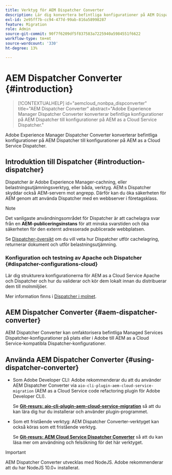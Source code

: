 ```yaml
---
title: Verktyg för AEM Dispatcher Converter
description: Lär dig konvertera befintliga konfigurationer på AEM Dispatcher till konfigurationer på AEM as a Cloud Service Dispatcher.
exl-id: 2e95ff7b-cc94-477d-99ab-816a58998287
feature: Migration
role: Admin
source-git-commit: 90f7f6209df5f837583a7225940a5984551f6622
workflow-type: tm+mt
source-wordcount: '330'
ht-degree: 13%

---
```


# AEM Dispatcher Converter {#introduction}

>[!CONTEXTUALHELP]
>id="aemcloud_nonbpa_dispconverter"
>title="AEM Dispatcher Converter"
>abstract="Adobe Experience Manager Dispatcher Converter konverterar befintliga konfigurationer på AEM Dispatcher till konfigurationer på AEM as a Cloud Service Dispatcher."

Adobe Experience Manager Dispatcher Converter konverterar befintliga konfigurationer på AEM Dispatcher till konfigurationer på AEM as a Cloud Service Dispatcher.

## Introduktion till Dispatcher {#introduction-dispatcher}

Dispatcher är Adobe Experience Manager-cachning, eller belastningsutjämningsverktyg, eller båda, verktyg. AEM:s Dispatcher skyddar också AEM-servern mot angrepp. Därför kan du öka säkerheten för AEM genom att använda Dispatcher med en webbserver i företagsklass.

>[!NOTE]
>Det vanligaste användningsområdet för Dispatcher är att cachelagra svar från en **AEM-publiceringsinstans** för att minska svarstiden och öka säkerheten för den externt adresserade publicerade webbplatsen.

Se [Dispatcher-översikt](https://experienceleague.adobe.com/docs/experience-manager-dispatcher/using/dispatcher.html?lang=sv-SE) om du vill veta hur Dispatcher utför cachelagring, returnerar dokument och utför belastningsutjämning.

### Konfiguration och testning av Apache och Dispatcher {#dispatcher-configurations-cloud}

Lär dig strukturera konfigurationerna för AEM as a Cloud Service Apache och Dispatcher och hur du validerar och kör dem lokalt innan du distribuerar dem till molnmiljöer.

Mer information finns i [Dispatcher i molnet](https://experienceleague.adobe.com/docs/experience-manager-cloud-service/content/implementing/content-delivery/disp-overview.html?lang=sv-SE).

## AEM Dispatcher Converter {#aem-dispatcher-converter}

AEM Dispatcher Converter kan omfaktorisera befintliga Managed Services Dispatcher-konfigurationer på plats eller i Adobe till AEM as a Cloud Service-kompatibla Dispatcher-konfigurationer.

## Använda AEM Dispatcher Converter {#using-dispatcher-converter}

* Som Adobe Developer CLI: Adobe rekommenderar du att du använder AEM Dispatcher Converter via `aio-cli-plugin-aem-cloud-service-migration` (AEM as a Cloud Service code refactoring plugin för Adobe Developer CLI).

  Se **[Git-resurs: aio-cli-plugin-aem-cloud-service-migration](https://github.com/adobe/aio-cli-plugin-aem-cloud-service-migration#introduction)** så att du kan lära dig hur du installerar och använder plugin-programmet.

* Som ett fristående verktyg: AEM Dispatcher Converter-verktyget kan också köras som ett fristående verktyg.

  Se **[Git-resurs: AEM Cloud Service Dispatcher Converter](https://github.com/adobe/aem-cloud-service-source-migration/tree/master/packages/dispatcher-converter)** så att du kan läsa mer om användning och felsökning för det här verktyget.

>[!IMPORTANT]
>AEM Dispatcher Converter utvecklas med NodeJS. Adobe rekommenderar att du har NodeJS 10.0+ installerat.
